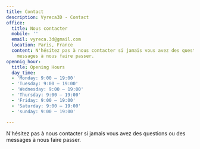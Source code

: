 ```yaml
---
title: Contact
description: Vyreca3D - Contact
office:
  title: Nous contacter
  mobile: ''
  email: vyreca.3d@gmail.com
  location: Paris, France
  content: N'hésitez pas à nous contacter si jamais vous avez des questions ou des
    messages à nous faire passer.
opennig_hour:
  title: Opening Hours
  day_time:
  - 'Monday: 9:00 – 19:00'
  - 'Tuesday: 9:00 – 19:00'
  - 'Wednesday: 9:00 – 19:00'
  - 'Thursday: 9:00 – 19:00'
  - 'Friday: 9:00 – 19:00'
  - 'Saturday: 9:00 – 19:00'
  - 'sunday: 9:00 – 19:00'

---
```

N'hésitez pas à nous contacter si jamais vous avez des questions ou des messages à nous faire passer.